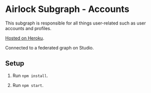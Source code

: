 # Airlock Subgraph - Accounts

This subgraph is responsible for all things user-related such as user accounts and profiles.

[Hosted on Heroku](https://dashboard.heroku.com/apps/rt-airlock-subgraphs-accounts).

Connected to a federated graph on Studio.

## Setup

1. Run `npm install`.

1. Run `npm start`.